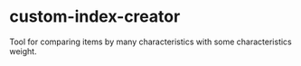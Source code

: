 # custom-index-creator
Tool for comparing items by many characteristics with some characteristics weight.
